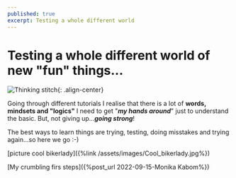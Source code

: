 ```yaml
---
published: true
excerpt: Testing a whole different world
---
```

# **Testing a whole different world of new "fun" things...**

![Thinking stitch]({{site.baseurl}}/assets/assets/images/Stich.jpg){: .align-center}

Going through different tutorials I realise that there is a lot of **words, mindsets and "logics"** I need to get "**_my hands around_**" just to understand the basic. But, not giving up...**_going strong_**!

The best ways to learn things are trying, testing, doing misstakes and trying again...so here we go :-)

[picture cool bikerlady]({%link /assets/images/Cool_bikerlady.jpg%})

[My crumbling firs steps]({%post_url 2022-09-15-Monika Kabom%})
